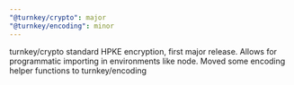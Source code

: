 ```yaml
---
"@turnkey/crypto": major
"@turnkey/encoding": minor
---
```


turnkey/crypto standard HPKE encryption, first major release. Allows for programmatic importing in environments like node. Moved some encoding helper functions to turnkey/encoding
